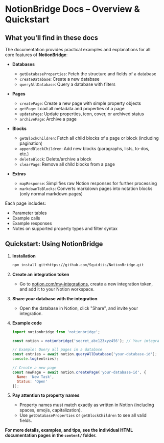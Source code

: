 # NotionBridge Docs – Overview & Quickstart

## What you'll find in these docs

The documentation provides practical examples and explanations for all core features of **NotionBridge**:

- **Databases**
  - `getDatabaseProperties`: Fetch the structure and fields of a database
  - `createDatabase`: Create a new database
  - `queryAllDatabase`: Query a database with filters

- **Pages**
  - `createPage`: Create a new page with simple property objects
  - `getPage`: Load all metadata and properties of a page
  - `updatePage`: Update properties, icon, cover, or archived status
  - `archivePage`: Archive a page

- **Blocks**
  - `getBlockChildren`: Fetch all child blocks of a page or block (including pagination)
  - `appendBlockChildren`: Add new blocks (paragraphs, lists, to-dos, etc.)
  - `deleteBlock`: Delete/archive a block
  - `clearPage`: Remove all child blocks from a page

- **Extras**
  - `mapResponse`: Simplifies raw Notion responses for further processing
  - `markdownToBlocks`: Converts markdown pages into notation blocks (only normal markdown pages)

Each page includes:
- Parameter tables
- Example calls
- Example responses
- Notes on supported property types and filter syntax

## Quickstart: Using NotionBridge

1. **Installation**
   ```bash
   npm install git+https://github.com/Squidiis/NotionBridge.git
   ```

2. **Create an integration token**
   - Go to [notion.com/my-integrations](https://www.notion.com/my-integrations), create a new integration token, and add it to your Notion workspace.

3. **Share your database with the integration**
   - Open the database in Notion, click "Share", and invite your integration.

4. **Example code**
   ```js
   import notionbridge from 'notionbridge';

   const notion = notionbridge('secret_abc123xyz456'); // Your integration token

   // Example: Query all pages in a database
   const entries = await notion.queryAllDatabase('your-database-id');
   console.log(entries);

   // Create a new page
   const newPage = await notion.createPage('your-database-id', {
     Name: 'New Task',
     Status: 'Open'
   });
   ```

5. **Pay attention to property names**
   - Property names must match exactly as written in Notion (including spaces, emojis, capitalization).
   - Use `getDatabaseProperties` or `getBlockChildren` to see all valid fields.

**For more details, examples, and tips, see the individual HTML documentation pages in the `content/` folder.**
